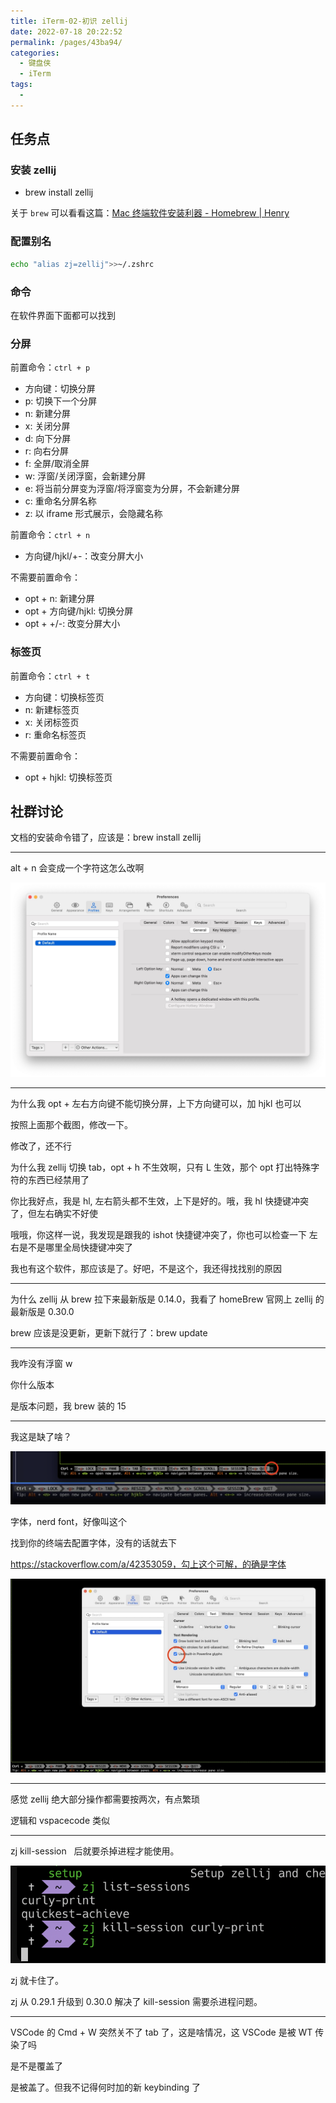 ```yaml
---
title: iTerm-02-初识 zellij
date: 2022-07-18 20:22:52
permalink: /pages/43ba94/
categories:
  - 键盘侠
  - iTerm
tags:
  -
---
```


## 任务点

### 安装 zellij

- brew install zellij

关于 `brew` 可以看看这篇：[Mac 终端软件安装利器 - Homebrew | Henry](/pages/fe838b/)

### 配置别名

```zsh
echo "alias zj=zellij">>~/.zshrc
```

### 命令

在软件界面下面都可以找到

### 分屏

前置命令：`ctrl + p`

- 方向键：切换分屏
- p: 切换下一个分屏
- n: 新建分屏
- x: 关闭分屏
- d: 向下分屏
- r: 向右分屏
- f: 全屏/取消全屏
- w: 浮窗/关闭浮窗，会新建分屏
- e: 将当前分屏变为浮窗/将浮窗变为分屏，不会新建分屏
- c: 重命名分屏名称
- z: 以 iframe 形式展示，会隐藏名称

前置命令：`ctrl + n`

- 方向键/hjkl/+-：改变分屏大小

不需要前置命令：

- opt + n: 新建分屏
- opt + 方向键/hjkl: 切换分屏
- opt + +/-: 改变分屏大小

### 标签页

前置命令：`ctrl + t`

- 方向键：切换标签页
- n: 新建标签页
- x: 关闭标签页
- r: 重命名标签页

不需要前置命令：

- opt + hjkl: 切换标签页

## 社群讨论

文档的安装命令错了，应该是：brew install zellij

<hr />

alt + n 会变成一个字符这怎么改啊

![](../../.vuepress/public/img/iTerm/003.jpg)

<hr />

为什么我 opt + 左右方向键不能切换分屏，上下方向键可以，加 hjkl 也可以

按照上面那个截图，修改一下。

修改了，还不行

为什么我 zellij 切换 tab，opt + h 不生效啊，只有 L 生效，那个 opt 打出特殊字符的东西已经禁用了

你比我好点，我是 hl, 左右箭头都不生效，上下是好的。哦，我 hl 快捷键冲突了，但左右确实不好使

哦哦，你这样一说，我发现是跟我的  ishot 快捷键冲突了，你也可以检查一下 左右是不是哪里全局快捷键冲突了

我也有这个软件，那应该是了。好吧，不是这个，我还得找找别的原因

<hr />

为什么 zellij 从 brew 拉下来最新版是 0.14.0，我看了 homeBrew 官网上 zellij 的最新版是 0.30.0

brew 应该是没更新，更新下就行了：brew update

<hr />

我咋没有浮窗 w

你什么版本

是版本问题，我 brew 装的 15

<hr />

我这是缺了啥？

![](../../.vuepress/public/img/iTerm/004.png)

字体，nerd font，好像叫这个

找到你的终端去配置字体，没有的话就去下

https://stackoverflow.com/a/42353059，勾上这个可解，的确是字体

![](../../.vuepress/public/img/iTerm/005.jpg)

<hr />

感觉 zellij 绝大部分操作都需要按两次，有点繁琐

逻辑和 vspacecode 类似

<hr />

zj kill-session   后就要杀掉进程才能使用。

![](../../.vuepress/public/img/iTerm/006.png)

zj 就卡住了。

zj 从 0.29.1 升级到 0.30.0 解决了 kill-session 需要杀进程问题。

<hr />

VSCode 的 Cmd + W 突然关不了 tab 了，这是啥情况，这 VSCode 是被 WT 传染了吗

是不是覆盖了

是被盖了。但我不记得何时加的新 keybinding 了
